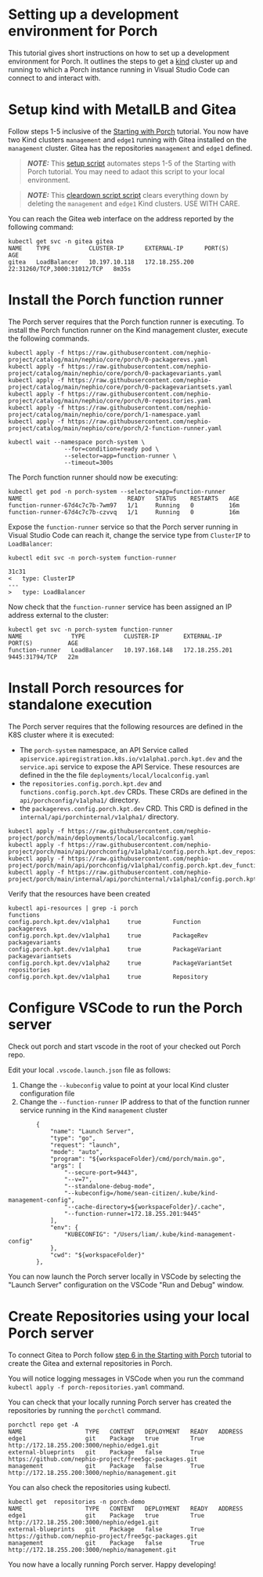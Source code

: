 # Setting up a development environment for Porch

This tutorial gives short instructions on how to set up a development environment for Porch. It outlines the steps to get a [kind](https://kind.sigs.k8s.io/) cluster up
and running to which a Porch instance running in Visual Studio Code can connect to and interact with.

# Setup kind with MetalLB and Gitea

Follow steps 1-5 inclusive of the [Starting with Porch](https://github.com/nephio-project/porch/tree/main/docs/tutorials/starting-with-porch) tutorial. You now have two Kind clusters `management` and `edge1` running with Gitea installed on the `management` cluster. Gitea has the repositories `management` and `edge1` defined.

> **_NOTE:_** This [setup script](bin/setup.sh) automates steps 1-5 of the Starting with Porch tutorial. You may need to adaot this script to your local environment.

> **_NOTE:_** This [cleardown script script](bin/cleardown.sh) clears everything down by deleting the `management` and `edge1` Kind clusters. USE WITH CARE.


You can reach the Gitea web interface on the address reported by the following command:
```
kubectl get svc -n gitea gitea        
NAME    TYPE           CLUSTER-IP      EXTERNAL-IP      PORT(S)                       AGE
gitea   LoadBalancer   10.197.10.118   172.18.255.200   22:31260/TCP,3000:31012/TCP   8m35s
```

# Install the Porch function runner

The Porch server requires that the Porch function runner is executing. To install the Porch function runner on the Kind management cluster, execute the following commands.

```
kubectl apply -f https://raw.githubusercontent.com/nephio-project/catalog/main/nephio/core/porch/0-packagerevs.yaml
kubectl apply -f https://raw.githubusercontent.com/nephio-project/catalog/main/nephio/core/porch/0-packagevariants.yaml
kubectl apply -f https://raw.githubusercontent.com/nephio-project/catalog/main/nephio/core/porch/0-packagevariantsets.yaml
kubectl apply -f https://raw.githubusercontent.com/nephio-project/catalog/main/nephio/core/porch/0-repositories.yaml
kubectl apply -f https://raw.githubusercontent.com/nephio-project/catalog/main/nephio/core/porch/1-namespace.yaml
kubectl apply -f https://raw.githubusercontent.com/nephio-project/catalog/main/nephio/core/porch/2-function-runner.yaml

kubectl wait --namespace porch-system \
                --for=condition=ready pod \
                --selector=app=function-runner \
                --timeout=300s
```

The Porch function runner should now be executing:

```
kubectl get pod -n porch-system --selector=app=function-runner
NAME                              READY   STATUS    RESTARTS   AGE
function-runner-67d4c7c7b-7wm97   1/1     Running   0          16m
function-runner-67d4c7c7b-czvvq   1/1     Running   0          16m
```

Expose the `function-runner` service so that the Porch server running in Visual Studio Code can reach it, change the service type from `ClusterIP` to `LoadBalancer`:

```
kubectl edit svc -n porch-system function-runner

31c31
<   type: ClusterIP
---
>   type: LoadBalancer
```

Now check that the `function-runner` service has been assigned an IP address external to the cluster:
```
kubectl get svc -n porch-system function-runner
NAME              TYPE           CLUSTER-IP       EXTERNAL-IP      PORT(S)          AGE
function-runner   LoadBalancer   10.197.168.148   172.18.255.201   9445:31794/TCP   22m
```

# Install Porch resources for standalone execution

The Porch server requires that the following resources are defined in the K8S cluster where it is executed:

- The `porch-system` namespace, an API Service called `apiservice.apiregistration.k8s.io/v1alpha1.porch.kpt.dev` and the `service.api` service to expose the API Service. These resources are defined in the the file `deployments/local/localconfig.yaml`
- the `repositories.config.porch.kpt.dev` and `functions.config.porch.kpt.dev` CRDs. These CRDs are defined in the `api/porchconfig/v1alpha1/` directory.
- the `packagerevs.config.porch.kpt.dev` CRD. This CRD is defined in the `internal/api/porchinternal/v1alpha1/` directory.

```
kubectl apply -f https://raw.githubusercontent.com/nephio-project/porch/main/deployments/local/localconfig.yaml
kubectl apply -f https://raw.githubusercontent.com/nephio-project/porch/main/api/porchconfig/v1alpha1/config.porch.kpt.dev_repositories.yaml
kubectl apply -f https://raw.githubusercontent.com/nephio-project/porch/main/api/porchconfig/v1alpha1/config.porch.kpt.dev_functions.yaml
kubectl apply -f https://raw.githubusercontent.com/nephio-project/porch/main/internal/api/porchinternal/v1alpha1/config.porch.kpt.dev_packagerevs.yaml
```
Verify that the resources have been created
```
kubectl api-resources | grep -i porch
functions                                      config.porch.kpt.dev/v1alpha1     true         Function
packagerevs                                    config.porch.kpt.dev/v1alpha1     true         PackageRev
packagevariants                                config.porch.kpt.dev/v1alpha1     true         PackageVariant
packagevariantsets                             config.porch.kpt.dev/v1alpha2     true         PackageVariantSet
repositories                                   config.porch.kpt.dev/v1alpha1     true         Repository
```

# Configure VSCode to run the Porch server

Check out porch and start vscode in the root of your checked out Porch repo.

Edit your local `.vscode.launch.json` file as follows:
1. Change the `--kubeconfig` value to point at your local Kind cluster configuration file
2. Change the `--function-runner` IP address to that of the function runner service running in the Kind `management` cluster

```
        {
            "name": "Launch Server",
            "type": "go",
            "request": "launch",
            "mode": "auto",
            "program": "${workspaceFolder}/cmd/porch/main.go",
            "args": [
                "--secure-port=9443",
                "--v=7",
                "--standalone-debug-mode",
                "--kubeconfig=/home/sean-citizen/.kube/kind-management-config",
                "--cache-directory=${workspaceFolder}/.cache",
                "--function-runner=172.18.255.201:9445"
            ],
            "env": {
				"KUBECONFIG": "/Users/liam/.kube/kind-management-config"
			},
            "cwd": "${workspaceFolder}"
        },
```

You can now launch the Porch server locally in VSCode by selecting the "Launch Server" configuration on the VSCode "Run and Debug" window.

# Create Repositories using your local Porch server

To connect Gitea to Porch follow [step 6 in the Starting with Porch](https://github.com/nephio-project/porch/tree/main/docs/tutorials/starting-with-porch#connect-the-gitea-repositories-to-porch) tutorial to create the Gitea and external repositories in Porch.

You will notice logging messages in VSCode when you run the command `kubectl apply -f porch-repositories.yaml` command.

You can check that your locally running Porch server has created the repositories by running the `porchctl` command.

```
porchctl repo get -A
NAME                  TYPE   CONTENT   DEPLOYMENT   READY   ADDRESS
edge1                 git    Package   true         True    http://172.18.255.200:3000/nephio/edge1.git
external-blueprints   git    Package   false        True    https://github.com/nephio-project/free5gc-packages.git
management            git    Package   false        True    http://172.18.255.200:3000/nephio/management.git
```

You can also check the repositories using kubectl.

```
kubectl get  repositories -n porch-demo  
NAME                  TYPE   CONTENT   DEPLOYMENT   READY   ADDRESS
edge1                 git    Package   true         True    http://172.18.255.200:3000/nephio/edge1.git
external-blueprints   git    Package   false        True    https://github.com/nephio-project/free5gc-packages.git
management            git    Package   false        True    http://172.18.255.200:3000/nephio/management.git
```

You now have a locally running Porch server. Happy developing!